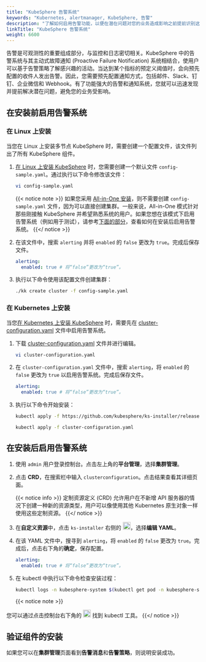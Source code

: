 ```yaml
---
title: "KubeSphere 告警系统"
keywords: "Kubernetes, alertmanager, KubeSphere, 告警"
description: "了解如何启用告警功能，以便在潜在问题对您的业务造成影响之前提前识别这些问题。"
linkTitle: "KubeSphere 告警系统"
weight: 6600
---
```


告警是可观测性的重要组成部分，与监控和日志密切相关。KubeSphere 中的告警系统与其主动式故障通知 (Proactive Failure Notification) 系统相结合，使用户可以基于告警策略了解感兴趣的活动。当达到某个指标的预定义阈值时，会向预先配置的收件人发出告警。因此，您需要预先配置通知方式，包括邮件、Slack、钉钉、企业微信和 Webhook。有了功能强大的告警和通知系统，您就可以迅速发现并提前解决潜在问题，避免您的业务受影响。

## 在安装前启用告警系统

### 在 Linux 上安装

当您在 Linux 上安装多节点 KubeSphere 时，需要创建一个配置文件，该文件列出了所有 KubeSphere 组件。

1. [在 Linux 上安装 KubeSphere](../../installing-on-linux/introduction/multioverview/) 时，您需要创建一个默认文件 `config-sample.yaml`。通过执行以下命令修改该文件：

    ```bash
    vi config-sample.yaml
    ```

    {{< notice note >}}
如果您采用 [All-in-One 安装](../../quick-start/all-in-one-on-linux/)，则不需要创建 `config-sample.yaml` 文件，因为可以直接创建集群。一般来说，All-in-One 模式针对那些刚接触 KubeSphere 并希望熟悉系统的用户。如果您想在该模式下启用告警系统（例如用于测试），请参考[下面的部分](#在安装后启用告警系统)，查看如何在安装后启用告警系统。
    {{</ notice >}}

2. 在该文件中，搜索 `alerting` 并将 `enabled` 的 `false` 更改为 `true`。完成后保存文件。

    ```yaml
    alerting:
      enabled: true # 将“false”更改为“true”。
    ```
    
3. 执行以下命令使用该配置文件创建集群：

    ```bash
    ./kk create cluster -f config-sample.yaml
    ```

### 在 Kubernetes 上安装

当您[在 Kubernetes 上安装 KubeSphere](../../installing-on-kubernetes/introduction/overview/) 时，需要先在 [cluster-configuration.yaml](https://github.com/kubesphere/ks-installer/releases/download/v3.2.1/cluster-configuration.yaml) 文件中启用告警系统。

1. 下载 [cluster-configuration.yaml](https://github.com/kubesphere/ks-installer/releases/download/v3.2.1/cluster-configuration.yaml) 文件并进行编辑。

    ```bash
    vi cluster-configuration.yaml
    ```

2. 在 `cluster-configuration.yaml` 文件中，搜索 `alerting`，将 `enabled` 的 `false` 更改为 `true` 以启用告警系统。完成后保存文件。

    ```yaml
    alerting:
      enabled: true # 将“false”更改为“true”。
    ```
    
3. 执行以下命令开始安装：

    ```bash
    kubectl apply -f https://github.com/kubesphere/ks-installer/releases/download/v3.2.1/kubesphere-installer.yaml
    
    kubectl apply -f cluster-configuration.yaml
    ```

## 在安装后启用告警系统

1. 使用 `admin` 用户登录控制台。点击左上角的**平台管理**，选择**集群管理**。
   
2. 点击 **CRD**，在搜索栏中输入 `clusterconfiguration`。点击结果查看其详细页面。

    {{< notice info >}}
定制资源定义 (CRD) 允许用户在不新增 API 服务器的情况下创建一种新的资源类型，用户可以像使用其他 Kubernetes 原生对象一样使用这些定制资源。
    {{</ notice >}}

3. 在**自定义资源**中，点击 `ks-installer` 右侧的 <img src="/images/docs/zh-cn/enable-pluggable-components/kubesphere-alerting/three-dots.png" height="20px">，选择**编辑 YAML**。

4. 在该 YAML 文件中，搜寻到 `alerting`，将 `enabled` 的 `false` 更改为 `true`。完成后，点击右下角的**确定**，保存配置。

    ```yaml
    alerting:
      enabled: true # 将“false”更改为“true”。
    ```
    
5. 在  kubectl 中执行以下命令检查安装过程：

    ```bash
    kubectl logs -n kubesphere-system $(kubectl get pod -n kubesphere-system -l app=ks-install -o jsonpath='{.items[0].metadata.name}') -f
    ```

    {{< notice note >}}

您可以通过点击控制台右下角的 <img src="/images/docs/zh-cn/enable-pluggable-components/kubesphere-alerting/hammer.png" height="20px"> 找到 kubectl 工具。
    {{</ notice >}}

## 验证组件的安装

如果您可以在**集群管理**页面看到**告警消息**和**告警策略**，则说明安装成功。